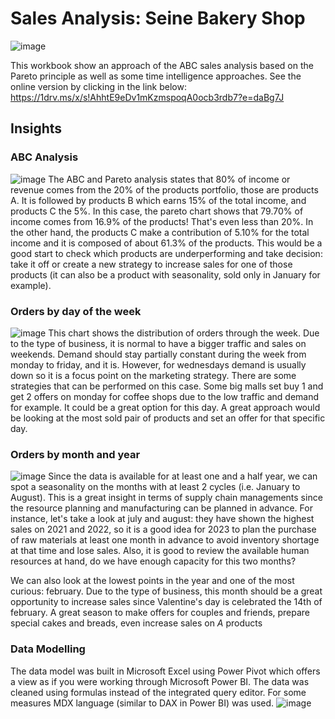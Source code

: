 # Sales Analysis: Seine Bakery Shop
![image](https://github.com/user-attachments/assets/99630ffd-fd53-4005-95f1-8508249a3757)

This workbook show an approach of the ABC sales analysis based on the Pareto principle as well as some time intelligence approaches. See the online version by clicking in the link below: https://1drv.ms/x/s!AhhtE9eDv1mKzmspoqA0ocb3rdb7?e=daBg7J

## Insights
### ABC Analysis
![image](https://github.com/user-attachments/assets/85234c0c-3fd9-4678-9cd7-4606f9a694c0)
The ABC and Pareto analysis states that 80% of income or revenue comes from the 20% of the products portfolio, those are products A. It is followed by products B which earns 15% of the total income, and products C the 5%. In this case, the pareto chart shows that 79.70% of income comes from 16.9% of the products! That's even less than 20%. In the other hand, the products C make a contribution of 5.10% for the total income and it is composed of about 61.3% of the products. This would be a good start to check which products are underperforming and take decision: take it off or create a new strategy to increase sales for one of those products (it can also be a product with seasonality, sold only in January for example).

### Orders by day of the week
![image](https://github.com/user-attachments/assets/c7cdacae-a7df-4ea0-b451-70c25f9f59d0)
This chart shows the distribution of orders through the week. Due to the type of business, it is normal to have a bigger traffic and sales on weekends. Demand should stay partially constant during the week from monday to friday, and it is. However, for wednesdays demand is usually down so it is a focus point on the marketing strategy. There are some strategies that can be performed on this case. Some big malls set buy 1 and get 2 offers on monday for coffee shops due to the low traffic and demand for example. It could be a great option for this day. A great approach would be looking at the most sold pair of products and set an offer for that specific day.

### Orders by month and year
![image](https://github.com/user-attachments/assets/aa321357-1b45-4d69-ae3a-ca69d00ab445)
Since the data is available for at least one and a half year, we can spot a seasonality on the months with at least 2 cycles (i.e. January to August). This is a great insight in terms of supply chain managements since the resource planning and manufacturing can be planned in advance. For instance, let's take a look at july and august: they have shown the highest sales on 2021 and 2022, so it is a good idea for 2023 to plan the purchase of raw materials at least one month in advance to avoid inventory shortage at that time and lose sales. Also, it is good to review the available human resources at hand, do we have enough capacity for this two months?

We can also look at the lowest points in the year and one of the most curious: february. Due to the type of business, this month should be a great opportunity to increase sales since Valentine's day is celebrated the 14th of february. A great season to make offers for couples and friends, prepare special cakes and breads, even increase sales on _A_ products

### Data Modelling
The data model was built in Microsoft Excel using Power Pivot which offers a view as if you were working through Microsoft Power BI. The data was cleaned using formulas instead of the integrated query editor. For some measures MDX language (similar to DAX in Power BI) was used. 
![image](https://github.com/user-attachments/assets/4d524954-69e8-4f4f-a75f-78348021e848)
